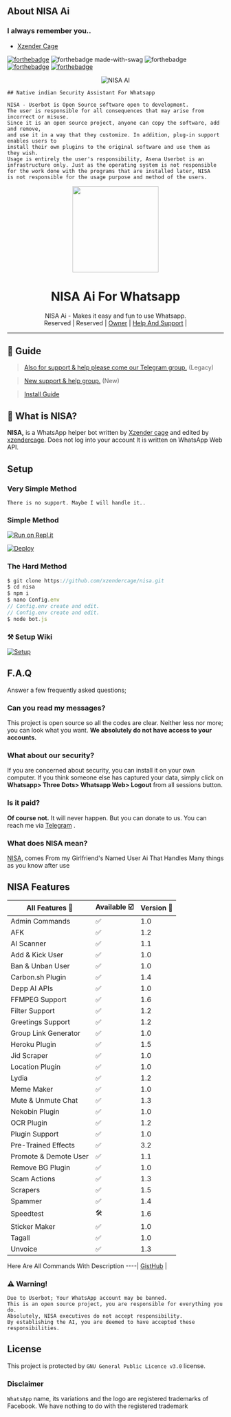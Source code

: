 ## About NISA Ai
### I always remember you..

- [Xzender Cage](https://github.com/xzendercage)

[![forthebadge](https://forthebadge.com/images/badges/made-with-javascript.svg)](https://forthebadge.com)
![forthebadge made-with-swag](https://forthebadge.com/images/badges/built-with-swag.svg)
![forthebadge](https://forthebadge.com/images/badges/its-not-a-lie-if-you-believe-it.svg)
[![forthebadge](https://forthebadge.com/images/badges/ages-12.svg)](https://forthebadge.com)
[![forthebadge](https://forthebadge.com/images/badges/built-by-developers.svg)](https://forthebadge.com)

<p align="center">
<img src="https://telegra.ph/file/cbf7172a40894d1aa18b8.jpg" alt="NISA AI">
  </a>
</p>

```
## Native indian Security Assistant For Whatsapp

NISA - Userbot is Open Source software open to development. 
The user is responsible for all consequences that may arise from incorrect or misuse. 
Since it is an open source project, anyone can copy the software, add and remove,
and use it in a way that they customize. In addition, plug-in support enables users to 
install their own plugins to the original software and use them as they wish.
Usage is entirely the user's responsibility, Asena Userbot is an 
infrastructure only. Just as the operating system is not responsible 
for the work done with the programs that are installed later, NISA 
is not responsible for the usage purpose and method of the users.
```

<div align="center">
  <img src="https://telegra.ph/file/c7165a703c48323013ae6.jpg" width="200" height="200">
  <h1>NISA Ai For Whatsapp</h1>
</div>
<p align="center">
    NISA Ai - Makes it easy and fun to use Whatsapp.
    <br>
        Reserved |
        Reserved |
        <a href="https://t.me/xzendercage">Owner</a> |
        <a href="https://t.me/xzendercagebot">Help And Support</a> |
    <br>
</p>

----

## 📢 Guide
> [Also for support & help please come our Telegram group.](https://t.me/xzendercage) (Legacy)

> [New support & help group.](https://t.me/xzendercage) (New)

> [Install Guide](https://github.com/xzendercage/nisa/wiki)

## 🔎 What is NISA?
**NISA,** is a WhatsApp helper bot written by [Xzender cage](https://github.com/xzendercage) and edited by [xzendercage](https://github.com/xzendercage). Does not log into your account It is written on WhatsApp Web API.

## Setup
### Very Simple Method
`There is no support. Maybe I will handle it..`

### Simple Method
[![Run on Repl.it](https://repl.it/badge/github/quiec/whatsasena)](https://repl.it/@xzendercage/nisaqr)

[![Deploy](https://www.herokucdn.com/deploy/button.svg)](https://heroku.com/deploy?template=https://github.com/xzendercage/nisa)

### The Hard Method
```js
$ git clone https://github.com/xzendercage/nisa.git
$ cd nisa
$ npm i
$ nano Config.env
// Config.env create and edit.
// Config.env create and edit.
$ node bot.js
```
### ⚒️ Setup Wiki 
[![Setup](https://img.icons8.com/clouds/300/000000/settings.png)](https://github.com/xzendercage/nisa/wiki)

## F.A.Q
Answer a few frequently asked questions;
### Can you read my messages?
This project is open source so all the codes are clear. Neither less nor more; you can look what you want. **We absolutely do not have access to your accounts.**

### What about our security?
If you are concerned about security, you can install it on your own computer. If you think someone else has captured your data, simply click on **Whatsapp> Three Dots> Whatsapp Web> Logout** from all sessions button.

### Is it paid?
**Of course not.** It will never happen. But you can donate to us. You can reach me via [Telegram](https://t.me/xzendercagebot) .

### What does NISA mean?
[NISA](https://tr.wikipedia.org/wiki/Ai), comes From my Girlfriend's Named User Ai That Handles Many things as you know after use

## NISA Features

| All Features 📢|Available ☑️|Version 🔎|
| ------------- | ------------ | ---------- |
| Admin Commands|✅|1.0|
| AFK|✅|1.2|
| AI Scanner|✅|1.1|
| Add & Kick User|✅|1.0|
| Ban & Unban User|✅|1.0|
| Carbon.sh Plugin|✅|1.4|
| Depp AI APIs|✅|1.0|
| FFMPEG Support|✅|1.6|
| Filter Support|✅|1.2|
| Greetings Support|✅|1.2|
| Group Link Generator|✅|1.0|
| Heroku Plugin|✅|1.5|
| Jid Scraper|✅|1.0|
| Location Plugin|✅|1.0|
| Lydia|✅|1.2|
| Meme Maker|✅|1.0|
| Mute & Unmute Chat|✅|1.3|
| Nekobin Plugin|✅|1.0|
| OCR Plugin|✅|1.2|
| Plugin Support|✅|1.0|
| Pre-Trained Effects|✅|3.2|
| Promote & Demote User|✅|1.1|
| Remove BG Plugin|✅|1.0|
| Scam Actions|✅|1.3|
| Scrapers|✅|1.5|
| Spammer|✅|1.4|
| Speedtest|🛠️|1.6|
| Sticker Maker|✅|1.0|
| Tagall|✅|1.0|
| Unvoice|✅|1.3|


Here Are All Commands With Description
----|
[GistHub](https://gist.github.com/xzendercage/8dfa827a71647e5f659680d75543a748) |

### ⚠️ Warning! 
```
Due to Userbot; Your WhatsApp account may be banned.
This is an open source project, you are responsible for everything you do. 
Absolutely, NISA executives do not accept responsibility.
By establishing the AI, you are deemed to have accepted these responsibilities.
```
## License
This project is protected by `GNU General Public Licence v3.0` license.

### Disclaimer
`WhatsApp` name, its variations and the logo are registered trademarks of Facebook. We have nothing to do with the registered trademark
